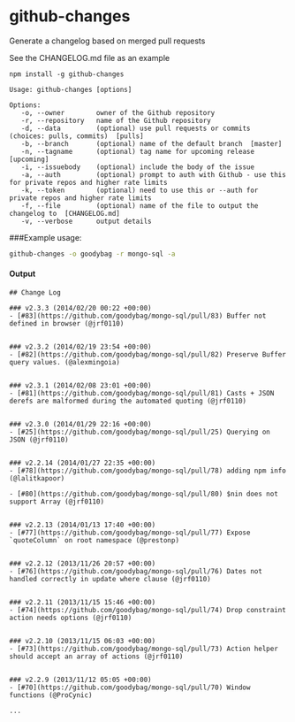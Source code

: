 github-changes
==============

Generate a changelog based on merged pull requests

See the CHANGELOG.md file as an example

`npm install -g github-changes`

```
Usage: github-changes [options]

Options:
   -o, --owner        owner of the Github repository
   -r, --repository   name of the Github repository
   -d, --data         (optional) use pull requests or commits (choices: pulls, commits)  [pulls]
   -b, --branch       (optional) name of the default branch  [master]
   -n, --tagname      (optional) tag name for upcoming release  [upcoming]
   -i, --issuebody    (optional) include the body of the issue
   -a, --auth         (optional) prompt to auth with Github - use this for private repos and higher rate limits
   -k, --token        (optional) need to use this or --auth for private repos and higher rate limits
   -f, --file         (optional) name of the file to output the changelog to  [CHANGELOG.md]
   -v, --verbose      output details
```

###Example usage:
```bash
github-changes -o goodybag -r mongo-sql -a
```

#### Output
    ## Change Log

    ### v2.3.3 (2014/02/20 00:22 +00:00)
    - [#83](https://github.com/goodybag/mongo-sql/pull/83) Buffer not defined in browser (@jrf0110)


    ### v2.3.2 (2014/02/19 23:54 +00:00)
    - [#82](https://github.com/goodybag/mongo-sql/pull/82) Preserve Buffer query values. (@alexmingoia)


    ### v2.3.1 (2014/02/08 23:01 +00:00)
    - [#81](https://github.com/goodybag/mongo-sql/pull/81) Casts + JSON derefs are malformed during the automated quoting (@jrf0110)


    ### v2.3.0 (2014/01/29 22:16 +00:00)
    - [#25](https://github.com/goodybag/mongo-sql/pull/25) Querying on JSON (@jrf0110)


    ### v2.2.14 (2014/01/27 22:35 +00:00)
    - [#78](https://github.com/goodybag/mongo-sql/pull/78) adding npm info (@lalitkapoor)

    - [#80](https://github.com/goodybag/mongo-sql/pull/80) $nin does not support Array (@jrf0110)


    ### v2.2.13 (2014/01/13 17:40 +00:00)
    - [#77](https://github.com/goodybag/mongo-sql/pull/77) Expose `quoteColumn` on root namespace (@prestonp)


    ### v2.2.12 (2013/11/26 20:57 +00:00)
    - [#76](https://github.com/goodybag/mongo-sql/pull/76) Dates not handled correctly in update where clause (@jrf0110)


    ### v2.2.11 (2013/11/15 15:46 +00:00)
    - [#74](https://github.com/goodybag/mongo-sql/pull/74) Drop constraint action needs options (@jrf0110)


    ### v2.2.10 (2013/11/15 06:03 +00:00)
    - [#73](https://github.com/goodybag/mongo-sql/pull/73) Action helper should accept an array of actions (@jrf0110)


    ### v2.2.9 (2013/11/12 05:05 +00:00)
    - [#70](https://github.com/goodybag/mongo-sql/pull/70) Window functions (@ProCynic)
    
    ...
